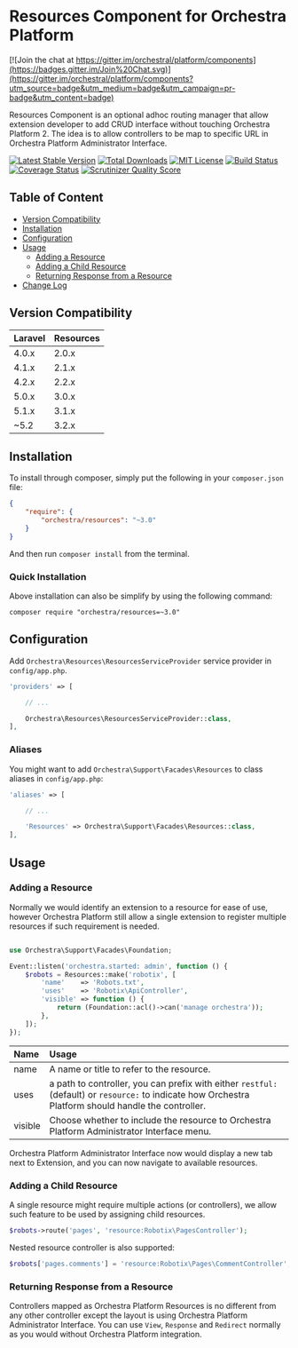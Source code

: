 Resources Component for Orchestra Platform
==============

[![Join the chat at https://gitter.im/orchestral/platform/components](https://badges.gitter.im/Join%20Chat.svg)](https://gitter.im/orchestral/platform/components?utm_source=badge&utm_medium=badge&utm_campaign=pr-badge&utm_content=badge)

Resources Component is an optional adhoc routing manager that allow extension developer to add CRUD interface without touching Orchestra Platform 2. The idea is to allow controllers to be map to specific URL in Orchestra Platform Administrator Interface.

[![Latest Stable Version](https://img.shields.io/github/release/orchestral/resources.svg?style=flat-square)](https://packagist.org/packages/orchestra/resources)
[![Total Downloads](https://img.shields.io/packagist/dt/orchestra/resources.svg?style=flat-square)](https://packagist.org/packages/orchestra/resources)
[![MIT License](https://img.shields.io/packagist/l/orchestra/resources.svg?style=flat-square)](https://packagist.org/packages/orchestra/resources)
[![Build Status](https://img.shields.io/travis/orchestral/resources/master.svg?style=flat-square)](https://travis-ci.org/orchestral/resources)
[![Coverage Status](https://img.shields.io/coveralls/orchestral/resources/master.svg?style=flat-square)](https://coveralls.io/r/orchestral/resources?branch=master)
[![Scrutinizer Quality Score](https://img.shields.io/scrutinizer/g/orchestral/resources/master.svg?style=flat-square)](https://scrutinizer-ci.com/g/orchestral/resources/)

## Table of Content

* [Version Compatibility](#version-compatibility)
* [Installation](#installation)
* [Configuration](#configuration)
* [Usage](#usage)
  - [Adding a Resource](#adding-a-resource)
  - [Adding a Child Resource](#adding-a-child-resource)
  - [Returning Response from a Resource](#returning-response-from-a-resource)
* [Change Log](https://github.com/orchestral/resources/releases)

## Version Compatibility

Laravel    | Resources
:----------|:----------
 4.0.x     | 2.0.x
 4.1.x     | 2.1.x
 4.2.x     | 2.2.x
 5.0.x     | 3.0.x
 5.1.x     | 3.1.x
 ~5.2      | 3.2.x

## Installation

To install through composer, simply put the following in your `composer.json` file:

```json
{
    "require": {
        "orchestra/resources": "~3.0"
    }
}
```

And then run `composer install` from the terminal.

### Quick Installation

Above installation can also be simplify by using the following command:

    composer require "orchestra/resources=~3.0"

## Configuration

Add `Orchestra\Resources\ResourcesServiceProvider` service provider in `config/app.php`.


```php
'providers' => [

    // ...

    Orchestra\Resources\ResourcesServiceProvider::class,
],
```

### Aliases

You might want to add `Orchestra\Support\Facades\Resources` to class aliases in `config/app.php`:

```php
'aliases' => [

    // ...

    'Resources' => Orchestra\Support\Facades\Resources::class,
],
```

## Usage

### Adding a Resource

Normally we would identify an extension to a resource for ease of use, however Orchestra Platform still allow a single extension to register multiple resources if such requirement is needed.

```php

use Orchestra\Support\Facades\Foundation;

Event::listen('orchestra.started: admin', function () {
    $robots = Resources::make('robotix', [
        'name'    => 'Robots.txt',
        'uses'    => 'Robotix\ApiController',
        'visible' => function () {
            return (Foundation::acl()->can('manage orchestra'));
        },
    ]);
});
```

Name     | Usage
:--------|:-------------------------------------------------------
name     | A name or title to refer to the resource.
uses     | a path to controller, you can prefix with either `restful:` (default) or `resource:` to indicate how Orchestra Platform should handle the controller.
visible  | Choose whether to include the resource to Orchestra Platform Administrator Interface menu.

Orchestra Platform Administrator Interface now would display a new tab next to Extension, and you can now navigate to available resources.

### Adding a Child Resource

A single resource might require multiple actions (or controllers), we allow such feature to be used by assigning child resources.

```php
$robots->route('pages', 'resource:Robotix\PagesController');
```

Nested resource controller is also supported:

```php
$robots['pages.comments'] = 'resource:Robotix\Pages\CommentController';
```

### Returning Response from a Resource

Controllers mapped as Orchestra Platform Resources is no different from any other controller except the layout is using Orchestra Platform Administrator Interface. You can use `View`, `Response` and `Redirect` normally as you would without Orchestra Platform integration.

